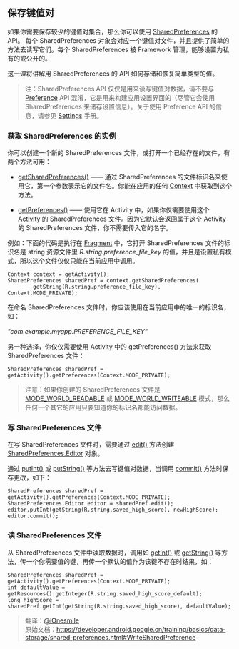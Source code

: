 # 

## 保存键值对

如果你需要保存较少的键值对集合，那么你可以使用 [SharedPreferences](https://developer.android.google.cn/reference/android/content/SharedPreferences.html) 的 API。 每个 SharedPreferences 对象会对应一个键值对文件，并且提供了简单的方法去读写它们。每个 SharedPreferences 被 Framework 管理，能够设置为私有的或公开的。   

这一课将讲解用 SharedPreferences 的 API 如何存储和恢复简单类型的值。

> 注：SharedPreferences API 仅仅是用来读写键值对数据，请不要与 [Preference](https://developer.android.google.cn/reference/android/preference/Preference.html) API 混淆，它是用来构建应用设置界面的（尽管它会使用 SharedPreferences 来储存设置信息）。关于使用 Preference API 的信息，请参见 [Settings](https://developer.android.google.cn/guide/topics/ui/settings.html) 手册。   


### 获取 SharedPreferences 的实例

你可以创建一个新的 SharedPreferences 文件，或打开一个已经存在的文件，有两个方法可用：   

- [getSharedPreferences()](https://developer.android.google.cn/reference/android/content/Context.html#getSharedPreferences(java.lang.String,int)) —— 通过 SharedPreferences 的文件标识名来使用它，第一个参数表示它的文件名。你能在应用的任何 [Context](https://developer.android.google.cn/reference/android/content/Context.html) 中获取到这个方法。

- [getPreferences()](https://developer.android.google.cn/reference/android/app/Activity.html#getPreferences(int)) —— 使用它在 Activity 中，如果你仅需要使用这个 [Activity](https://developer.android.google.cn/reference/android/app/Activity.html) 的 SharedPreferences 文件。因为它默认会返回属于这个 Activity 的 SharedPreferences 文件，你不需要传入它的名字。   


例如：下面的代码是执行在 [Fragment](https://developer.android.google.cn/reference/android/app/Fragment.html) 中，它打开 SharedPreferences 文件的标识名是 string 资源文件里 *R.string.preference_file_key* 的值，并且是设置私有模式，所以这个文件仅仅只能在当前应用中调用。   

	Context context = getActivity();
	SharedPreferences sharedPref = context.getSharedPreferences(
	        getString(R.string.preference_file_key), Context.MODE_PRIVATE);

在命名 SharedPreferences 文件时，你应该使用在当前应用中的唯一的标识名，如：　　　

*"com.example.myapp.PREFERENCE_FILE_KEY"*　　　

另一种选择，你仅仅需要使用 Activity 中的 getPreferences() 方法来获取 SharedPreferences 文件：

	SharedPreferences sharedPref = getActivity().getPreferences(Context.MODE_PRIVATE);

> 注意：如果你创建的 SharedPreferences 文件是 [MODE_WORLD_READABLE](https://developer.android.google.cn/reference/android/content/Context.html#MODE_WORLD_READABLE) 或 [MODE_WORLD_WRITEABLE](https://developer.android.google.cn/reference/android/content/Context.html#MODE_WORLD_WRITEABLE) 模式，那么任何一个其它的应用只要知道你的标识名都能访问数据。   


### 写 SharedPreferences 文件

在写 SharedPreferences 文件时，需要通过 [edit()](https://developer.android.google.cn/reference/android/content/SharedPreferences.html#edit()) 方法创建 [SharedPreferences.Editor](https://developer.android.google.cn/reference/android/content/SharedPreferences.Editor.html) 对象。   

通过 [putInt()](https://developer.android.google.cn/reference/android/content/SharedPreferences.Editor.html#putInt(java.lang.String,int)) 或 [putString()](https://developer.android.google.cn/reference/android/content/SharedPreferences.Editor.html#putString(java.lang.String,java.lang.String)) 等方法去写键值对数据，当调用 [commit()](https://developer.android.google.cn/reference/android/content/SharedPreferences.Editor.html#commit()) 方法时保存更改，如下：   

	SharedPreferences sharedPref = getActivity().getPreferences(Context.MODE_PRIVATE);
	SharedPreferences.Editor editor = sharedPref.edit();
	editor.putInt(getString(R.string.saved_high_score), newHighScore);
	editor.commit();


### 读 SharedPreferences 文件

从 SharedPreferences 文件中读取数据时，调用如 [getInt()](https://developer.android.google.cn/reference/android/content/SharedPreferences.html#getInt(java.lang.String,int)) 或 [getString()](https://developer.android.google.cn/reference/android/content/SharedPreferences.html#getString(java.lang.String,java.lang.String)) 等方法，传一个你需要值的键，再传一个默认的值作为该键不存在时结果，如：   

	SharedPreferences sharedPref = getActivity().getPreferences(Context.MODE_PRIVATE);
	int defaultValue = getResources().getInteger(R.string.saved_high_score_default);
	long highScore = sharedPref.getInt(getString(R.string.saved_high_score), defaultValue);




>翻译：[@iOnesmile](https://github.com/iOnesmile)    
原始文档：<https://developer.android.google.cn/training/basics/data-storage/shared-preferences.html#WriteSharedPreference>
